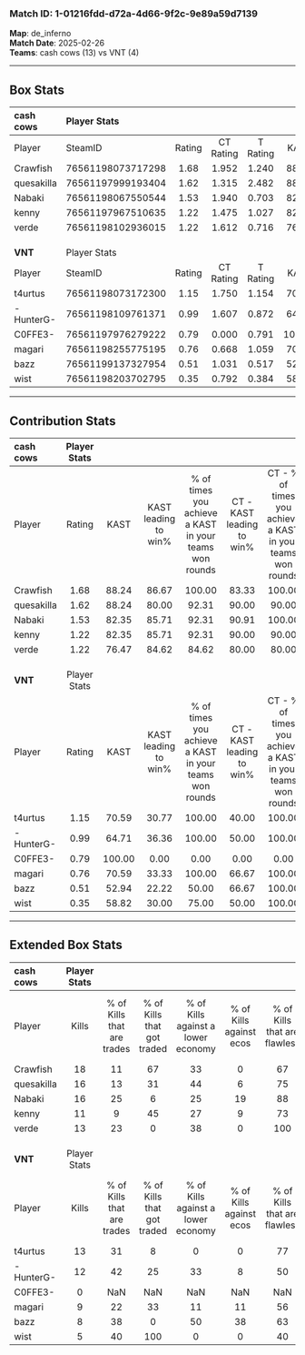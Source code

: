 ### Match ID: 1-01216fdd-d72a-4d66-9f2c-9e89a59d7139  
**Map**: de_inferno  
**Match Date**: 2025-02-26  
**Teams**: cash cows (13) vs VNT (4)  

---  

## Box Stats  

| **cash cows** | Player Stats      |        |           |          |        |       |       |         |        |      |     |
| :- | :- | :-: | :-: | :-: | :-: | :-: | :-: | :-: | :-: | :-: | :-: |
| Player        | SteamID           | Rating | CT Rating | T Rating |  KAST  |  ADR  | Kills | Assists | Deaths | K/D  | HS% |
| Crawfish      | 76561198073717298 |  1.68  |   1.952   |  1.240   | 88.24  | 109.2 |  18   |    4    |   10   | 1.80 | 50  |
| quesakilla    | 76561197999193404 |  1.62  |   1.315   |  2.482   | 88.24  | 114.4 |  16   |    9    |   10   | 1.60 | 43  |
| Nabaki        | 76561198067550544 |  1.53  |   1.940   |  0.703   | 82.35  | 78.7  |  16   |    4    |   7    | 2.29 | 43  |
| kenny         | 76561197967510635 |  1.22  |   1.475   |  1.027   | 82.35  | 83.8  |  11   |    7    |   10   | 1.10 | 81  |
| verde         | 76561198102936015 |  1.22  |   1.612   |  0.716   | 76.47  | 70.2  |  13   |    5    |   10   | 1.30 |  0  |
|               |                   |        |           |          |        |       |       |         |        |      |     |
|               |                   |        |           |          |        |       |       |         |        |      |     |
|               |                   |        |           |          |        |       |       |         |        |      |     |
| **VNT**       | Player Stats      |        |           |          |        |       |       |         |        |      |     |
| Player        | SteamID           | Rating | CT Rating | T Rating |  KAST  |  ADR  | Kills | Assists | Deaths | K/D  | HS% |
| t4urtus       | 76561198073172300 |  1.15  |   1.750   |  1.154   | 70.59  | 83.9  |  13   |    3    |   12   | 1.08 | 53  |
| -HunterG-     | 76561198109761371 |  0.99  |   1.607   |  0.872   | 64.71  | 75.7  |  12   |    8    |   14   | 0.86 | 75  |
| C0FFE3-       | 76561197976279222 |  0.79  |   0.000   |  0.791   | 100.00 |  0.0  |   0   |    0    |   0    | 0.00 |  0  |
| magari        | 76561198255775195 |  0.76  |   0.668   |  1.059   | 70.59  | 60.6  |   9   |    5    |   16   | 0.56 | 55  |
| bazz          | 76561199137327954 |  0.51  |   1.031   |  0.517   | 52.94  | 38.5  |   8   |    0    |   15   | 0.53 | 75  |
| wist          | 76561198203702795 |  0.35  |   0.792   |  0.384   | 58.82  | 36.8  |   5   |    3    |   17   | 0.29 | 60  |
---  

## Contribution Stats  

| **cash cows** | Player Stats |        |                      |                                                        |                           |                                                             |                          |                                                            |
| :- | :-: | :-: | :-: | :-: | :-: | :-: | :-: | :-: |
| Player        |    Rating    |  KAST  | KAST leading to win% | % of times you achieve a KAST in your teams won rounds | CT - KAST leading to win% | CT - % of times you achieve a KAST in your teams won rounds | T - KAST leading to win% | T - % of times you achieve a KAST in your teams won rounds |
| Crawfish      |     1.68     | 88.24  |        86.67         |                         100.00                         |           83.33           |                           100.00                            |          100.00          |                           100.00                           |
| quesakilla    |     1.62     | 88.24  |        80.00         |                         92.31                          |           90.00           |                            90.00                            |          60.00           |                           100.00                           |
| Nabaki        |     1.53     | 82.35  |        85.71         |                         92.31                          |           90.91           |                           100.00                            |          66.67           |                           66.67                            |
| kenny         |     1.22     | 82.35  |        85.71         |                         92.31                          |           90.00           |                            90.00                            |          75.00           |                           100.00                           |
| verde         |     1.22     | 76.47  |        84.62         |                         84.62                          |           80.00           |                            80.00                            |          100.00          |                           100.00                           |
|               |              |        |                      |                                                        |                           |                                                             |                          |                                                            |
|               |              |        |                      |                                                        |                           |                                                             |                          |                                                            |
|               |              |        |                      |                                                        |                           |                                                             |                          |                                                            |
| **VNT**       | Player Stats |        |                      |                                                        |                           |                                                             |                          |                                                            |
| Player        |    Rating    |  KAST  | KAST leading to win% | % of times you achieve a KAST in your teams won rounds | CT - KAST leading to win% | CT - % of times you achieve a KAST in your teams won rounds | T - KAST leading to win% | T - % of times you achieve a KAST in your teams won rounds |
| t4urtus       |     1.15     | 70.59  |        30.77         |                         100.00                         |           40.00           |                           100.00                            |          25.00           |                           100.00                           |
| -HunterG-     |     0.99     | 64.71  |        36.36         |                         100.00                         |           50.00           |                           100.00                            |          28.57           |                           100.00                           |
| C0FFE3-       |     0.79     | 100.00 |         0.00         |                          0.00                          |           0.00            |                            0.00                             |           0.00           |                            0.00                            |
| magari        |     0.76     | 70.59  |        33.33         |                         100.00                         |           66.67           |                           100.00                            |          22.22           |                           100.00                           |
| bazz          |     0.51     | 52.94  |        22.22         |                         50.00                          |           66.67           |                           100.00                            |           0.00           |                            0.00                            |
| wist          |     0.35     | 58.82  |        30.00         |                         75.00                          |           50.00           |                           100.00                            |          16.67           |                           50.00                            |
---  

## Extended Box Stats  

| **cash cows** | Player Stats |                            |                            |                                    |                         |                              |                                 |        |                             |                                     |                          |                               |                            |
| :- | :-: | :-: | :-: | :-: | :-: | :-: | :-: | :-: | :-: | :-: | :-: | :-: | :-: |
| Player        |    Kills     | % of Kills that are trades | % of Kills that got traded | % of Kills against a lower economy | % of Kills against ecos | % of Kills that are flawless | % of Kills that are close duels | Deaths | % of Deaths that get traded | % of Deaths against a lower economy | % of Deaths against ecos | % of Deaths that are flawless | % of Deaths that are close |
| Crawfish      |      18      |             11             |             67             |                 33                 |            0            |              67              |                6                |   10   |             20              |                 20                  |            0             |              40               |             30             |
| quesakilla    |      16      |             13             |             31             |                 44                 |            6            |              75              |                6                |   10   |             10              |                 10                  |            0             |              70               |             0              |
| Nabaki        |      16      |             25             |             6              |                 25                 |           19            |              88              |                6                |   7    |             14              |                 14                  |            0             |              71               |             14             |
| kenny         |      11      |             9              |             45             |                 27                 |            9            |              73              |                9                |   10   |             40              |                  0                  |            0             |              60               |             0              |
| verde         |      13      |             23             |             0              |                 38                 |            0            |             100              |                0                |   10   |             40              |                 20                  |            0             |              60               |             0              |
|               |              |                            |                            |                                    |                         |                              |                                 |        |                             |                                     |                          |                               |                            |
|               |              |                            |                            |                                    |                         |                              |                                 |        |                             |                                     |                          |                               |                            |
|               |              |                            |                            |                                    |                         |                              |                                 |        |                             |                                     |                          |                               |                            |
| **VNT**       | Player Stats |                            |                            |                                    |                         |                              |                                 |        |                             |                                     |                          |                               |                            |
| Player        |    Kills     | % of Kills that are trades | % of Kills that got traded | % of Kills against a lower economy | % of Kills against ecos | % of Kills that are flawless | % of Kills that are close duels | Deaths | % of Deaths that get traded | % of Deaths against a lower economy | % of Deaths against ecos | % of Deaths that are flawless | % of Deaths that are close |
| t4urtus       |      13      |             31             |             8              |                 0                  |            0            |              77              |                0                |   12   |             33              |                  8                  |            0             |              83               |             8              |
| -HunterG-     |      12      |             42             |             25             |                 33                 |            8            |              50              |                0                |   14   |             21              |                  7                  |            0             |              86               |             7              |
| C0FFE3-       |      0       |            NaN             |            NaN             |                NaN                 |           NaN           |             NaN              |               NaN               |   0    |             NaN             |                 NaN                 |           NaN            |              NaN              |            NaN             |
| magari        |      9       |             22             |             33             |                 11                 |           11            |              56              |                0                |   16   |             38              |                  6                  |            0             |              56               |             6              |
| bazz          |      8       |             38             |             0              |                 50                 |           38            |              63              |               25                |   15   |             33              |                  7                  |            0             |              87               |             7              |
| wist          |      5       |             40             |            100             |                 0                  |            0            |              40              |               40                |   17   |             29              |                 12                  |            6             |              88               |             0              |
